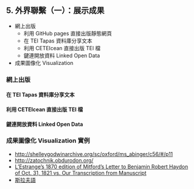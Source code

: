 ## 5. 外界聯繫（一）：展示成果
* 網上出版
  * 利用 GitHub pages 直接出版靜態網頁
  * 在 TEI Tapas 資料庫分享文本
  * 利用 CETEIcean 直接出版 TEI 檔
  * 鍵連開放資料 Linked Open Data
* 成果圖像化 Visualization


### 網上出版
#### 在 TEI Tapas 資料庫分享文本
#### 利用 CETEIcean 直接出版 TEI 檔
#### 鍵連開放資料 Linked Open Data

### 成果圖像化 Visualization 實例
* http://shelleygodwinarchive.org/sc/oxford/ms_abinger/c56/#/p11
* http://zatochnik.obdurodon.org/
* [L’Estrange’s 1870 edition of Mitford’s Letter to Benjamin Robert Haydon of Oct. 31, 1821 vs. Our Transcription from Manuscript](http://juxtacommons.org/shares/nDPeai)
* [斯拉夫語](http://pvl.obdurodon.org/browser.xhtml)
